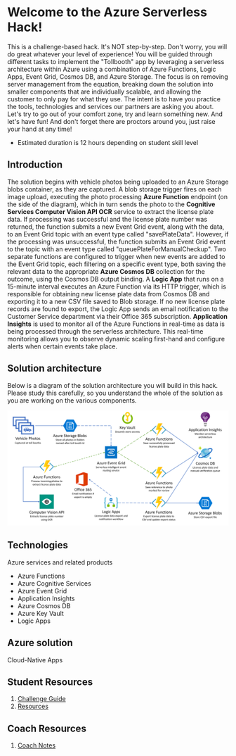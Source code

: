 # Welcome to the Azure Serverless Hack!

This is a challenge-based hack. It's NOT step-by-step. Don't worry, you will do great whatever your level of experience! You will be guided through different tasks to implement the "Tollbooth" app by leveraging a serverless architecture within Azure using a combination of Azure Functions, Logic Apps, Event Grid, Cosmos DB, and Azure Storage. The focus is on removing server management from the equation, breaking down the solution into smaller components that are individually scalable, and allowing the customer to only pay for what they use.  The intent is to have you practice the tools, technologies and services our partners are asking you about. Let's try to go out of your comfort zone, try and learn something new. And let's have fun!
And don't forget there are proctors around you, just raise your hand at any time!
- Estimated duration is 12 hours depending on student skill level

## **Introduction**

The solution begins with vehicle photos being uploaded to an Azure Storage blobs container, as they are captured. A blob storage trigger fires on each image upload, executing the photo processing **Azure Function** endpoint (on the side of the diagram), which in turn sends the photo to the **Cognitive Services Computer Vision API OCR** service to extract the license plate data. If processing was successful and the license plate number was returned, the function submits a new Event Grid event, along with the data, to an Event Grid topic with an event type called &quot;savePlateData&quot;. However, if the processing was unsuccessful, the function submits an Event Grid event to the topic with an event type called &quot;queuePlateForManualCheckup&quot;. Two separate functions are configured to trigger when new events are added to the Event Grid topic, each filtering on a specific event type, both saving the relevant data to the appropriate **Azure Cosmos DB** collection for the outcome, using the Cosmos DB output binding. A **Logic App** that runs on a 15-minute interval executes an Azure Function via its HTTP trigger, which is responsible for obtaining new license plate data from Cosmos DB and exporting it to a new CSV file saved to Blob storage. If no new license plate records are found to export, the Logic App sends an email notification to the Customer Service department via their Office 365 subscription. **Application Insights** is used to monitor all of the Azure Functions in real-time as data is being processed through the serverless architecture. This real-time monitoring allows you to observe dynamic scaling first-hand and configure alerts when certain events take place.


## **Solution architecture**

Below is a diagram of the solution architecture you will build in this hack. Please study this carefully, so you understand the whole of the solution as you are working on the various components.

![The Solution diagram is described in the text following this diagram.](images/preferred-solution.png 'Solution diagram')


## Technologies

Azure services and related products
*	Azure Functions
*	Azure Cognitive Services
*	Azure Event Grid
*	Application Insights
*	Azure Cosmos DB
*	Azure Key Vault
*	Logic Apps


## Azure solution
Cloud-Native Apps


## Student Resources
1.	[Challenge Guide](./Student/README.md)
1.  [Resources](./Student/Resources/README.md)


## Coach Resources
1.	[Coach Notes](./Coach/README.md)
